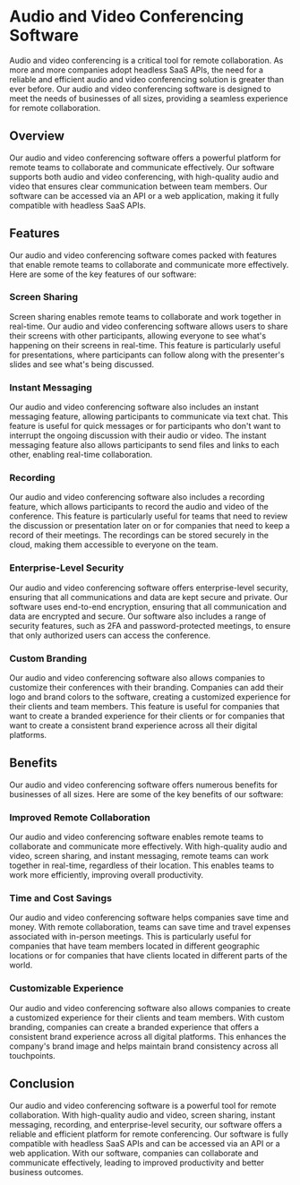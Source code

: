 # Audio and Video Conferencing Software

Audio and video conferencing is a critical tool for remote collaboration. As more and more companies adopt headless SaaS APIs, the need for a reliable and efficient audio and video conferencing solution is greater than ever before. Our audio and video conferencing software is designed to meet the needs of businesses of all sizes, providing a seamless experience for remote collaboration.

## Overview

Our audio and video conferencing software offers a powerful platform for remote teams to collaborate and communicate effectively. Our software supports both audio and video conferencing, with high-quality audio and video that ensures clear communication between team members. Our software can be accessed via an API or a web application, making it fully compatible with headless SaaS APIs. 

## Features

Our audio and video conferencing software comes packed with features that enable remote teams to collaborate and communicate more effectively. Here are some of the key features of our software: 

### Screen Sharing

Screen sharing enables remote teams to collaborate and work together in real-time. Our audio and video conferencing software allows users to share their screens with other participants, allowing everyone to see what's happening on their screens in real-time. This feature is particularly useful for presentations, where participants can follow along with the presenter's slides and see what's being discussed.

### Instant Messaging

Our audio and video conferencing software also includes an instant messaging feature, allowing participants to communicate via text chat. This feature is useful for quick messages or for participants who don't want to interrupt the ongoing discussion with their audio or video. The instant messaging feature also allows participants to send files and links to each other, enabling real-time collaboration.

### Recording

Our audio and video conferencing software also includes a recording feature, which allows participants to record the audio and video of the conference. This feature is particularly useful for teams that need to review the discussion or presentation later on or for companies that need to keep a record of their meetings. The recordings can be stored securely in the cloud, making them accessible to everyone on the team.

### Enterprise-Level Security

Our audio and video conferencing software offers enterprise-level security, ensuring that all communications and data are kept secure and private. Our software uses end-to-end encryption, ensuring that all communication and data are encrypted and secure. Our software also includes a range of security features, such as 2FA and password-protected meetings, to ensure that only authorized users can access the conference.

### Custom Branding

Our audio and video conferencing software also allows companies to customize their conferences with their branding. Companies can add their logo and brand colors to the software, creating a customized experience for their clients and team members. This feature is useful for companies that want to create a branded experience for their clients or for companies that want to create a consistent brand experience across all their digital platforms.

## Benefits

Our audio and video conferencing software offers numerous benefits for businesses of all sizes. Here are some of the key benefits of our software: 

### Improved Remote Collaboration

Our audio and video conferencing software enables remote teams to collaborate and communicate more effectively. With high-quality audio and video, screen sharing, and instant messaging, remote teams can work together in real-time, regardless of their location. This enables teams to work more efficiently, improving overall productivity.

### Time and Cost Savings

Our audio and video conferencing software helps companies save time and money. With remote collaboration, teams can save time and travel expenses associated with in-person meetings. This is particularly useful for companies that have team members located in different geographic locations or for companies that have clients located in different parts of the world.

### Customizable Experience

Our audio and video conferencing software also allows companies to create a customized experience for their clients and team members. With custom branding, companies can create a branded experience that offers a consistent brand experience across all digital platforms. This enhances the company's brand image and helps maintain brand consistency across all touchpoints.

## Conclusion

Our audio and video conferencing software is a powerful tool for remote collaboration. With high-quality audio and video, screen sharing, instant messaging, recording, and enterprise-level security, our software offers a reliable and efficient platform for remote conferencing. Our software is fully compatible with headless SaaS APIs and can be accessed via an API or a web application. With our software, companies can collaborate and communicate effectively, leading to improved productivity and better business outcomes.